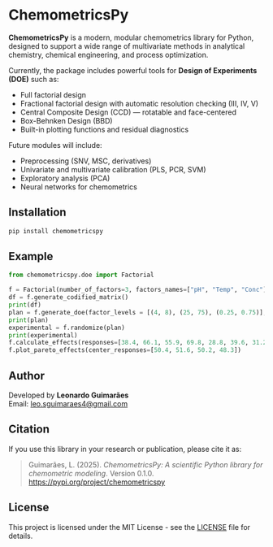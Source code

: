 # ChemometricsPy

**ChemometricsPy** is a modern, modular chemometrics library for Python, designed to support a wide range of multivariate methods in analytical chemistry, chemical engineering, and process optimization.

Currently, the package includes powerful tools for **Design of Experiments (DOE)** such as:
- Full factorial design
- Fractional factorial design with automatic resolution checking (III, IV, V)
- Central Composite Design (CCD) — rotatable and face-centered
- Box-Behnken Design (BBD)
- Built-in plotting functions and residual diagnostics

Future modules will include:
- Preprocessing (SNV, MSC, derivatives)
- Univariate and multivariate calibration (PLS, PCR, SVM)
- Exploratory analysis (PCA)
- Neural networks for chemometrics

## Installation

```bash
pip install chemometricspy
```

## Example

```python
from chemometricspy.doe import Factorial

f = Factorial(number_of_factors=3, factors_names=["pH", "Temp", "Conc"], center_points=4)
df = f.generate_codified_matrix()
print(df)
plan = f.generate_doe(factor_levels = [(4, 8), (25, 75), (0.25, 0.75)], center_levels = [6, 50, 0.50])
print(plan)
experimental = f.randomize(plan)
print(experimental)
f.calculate_effects(responses=[38.4, 66.1, 55.9, 69.8, 28.8, 39.6, 31.2, 28.8, 50.4, 51.6, 50.2, 48.3])
f.plot_pareto_effects(center_responses=[50.4, 51.6, 50.2, 48.3])
```

## Author

Developed by **Leonardo Guimarães**  
Email: leo.sguimaraes4@gmail.com

## Citation

If you use this library in your research or publication, please cite it as:

> Guimarães, L. (2025). *ChemometricsPy: A scientific Python library for chemometric modeling*. Version 0.1.0. https://pypi.org/project/chemometricspy

## License

This project is licensed under the MIT License - see the [LICENSE](LICENSE) file for details.